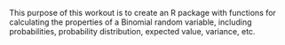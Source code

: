 This purpose of this workout is to create an R package with functions for calculating the properties of a Binomial random variable, including probabilities, probability distribution, expected value, variance, etc.
